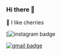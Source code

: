 ### Hi there 👋

🌱 I like cherries

[![instagram badge](https://img.shields.io/badge/-instagram-dd2a7b?style=flat-squre&logo=instagram&logoColor=black&link=https://www.instagram.com/ne_cho1)

[![gmail badge](https://img.shields.io/badge/Gmail-b23121?style=flat-square&logo=Gmail&logoColor=white&link=mailto:naeun1218@gmail.com)](mailto:naeun1218@gmail.com)
	
	
<!--
**ne-choi/ne-choi** is a ✨ _special_ ✨ repository because its `README.md` (this file) appears on your GitHub profile.

Here are some ideas to get you started:

- 🔭 I’m currently working on ...
- 🌱 I’m currently learning ...
- 👯 I’m looking to collaborate on ...
- 🤔 I’m looking for help with ...
- 💬 Ask me about ...
- 📫 How to reach me: ...
- 😄 Pronouns: ...
- ⚡ Fun fact: ...
-->
